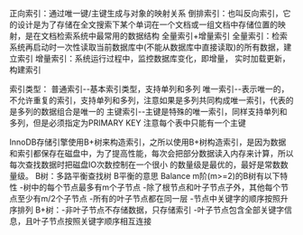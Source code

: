 正向索引：通过唯一键/主键生成与对象的映射关系
倒排索引：也叫反向索引，它的设计是为了存储在全文搜索下某个单词在一个文档或一组文档中存储位置的映射，是在文档检索系统中最常用的数据结构
全量索引+增量索引
全量索引：检索系统再启动时一次性读取当前数据库中(不能从数据库中直接读取)的所有数据，建立索引
增量索引：系统运行过程中，监控数据库变化，即增量， 实时加载更新，构建索引

索引类型：
普通索引--基本索引类型，支持单列和多列
唯一索引--表示唯一的，不允许重复的索引，支持单列和多列，注意如果是多列共同构成唯一索引，代表的是多列的数据组合是唯一的
主键索引--主键是特殊的唯一索引，同样支持单列和多列，但是必须指定为PRIMARY KEY 注意每个表中只能有一个主键

InnoDB存储引擎使用B+树来构造索引，之所以使用B+树构造索引，是因为数据和索引都保存在磁盘中，为了提高性能，每次会把部分数据读入内存来计算，所以每次查找数据时把磁盘IO次数控制在一个很小
的数量级是最优的，最好是常数数量级。
B树：多路平衡查找树 B平衡的意思 Balance m阶(m>=2)的B树有以下特性
     -树中的每个节点最多有m个子节点
     -除了根节点和叶子节点子外，其他每个节点至少有m/2个子节点
     -所有的叶子节点都在同一层
     -节点中关键字的顺序按照升序排列
B+树：-非叶子节点不存储数据，只存储索引
     -叶子节点包含全部关键字信息，且叶子节点按照关键字顺序相互连接
     
 

